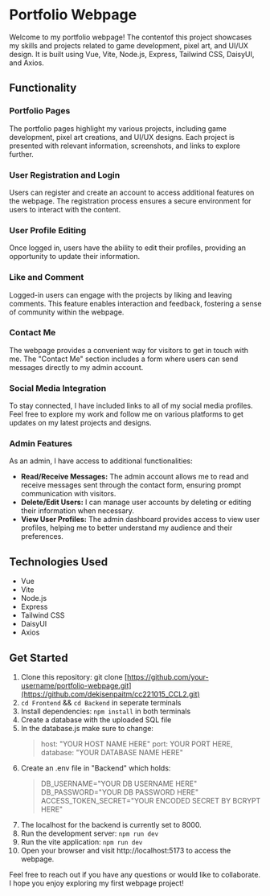 # Portfolio Webpage

Welcome to my portfolio webpage! The contentof this project showcases my skills and projects related to game development, pixel art, and UI/UX design. It is built using Vue, Vite, Node.js, Express, Tailwind CSS, DaisyUI, and Axios.

## Functionality

### Portfolio Pages

The portfolio pages highlight my various projects, including game development, pixel art creations, and UI/UX designs. Each project is presented with relevant information, screenshots, and links to explore further.

### User Registration and Login

Users can register and create an account to access additional features on the webpage. The registration process ensures a secure environment for users to interact with the content.

### User Profile Editing

Once logged in, users have the ability to edit their profiles, providing an opportunity to update their information.

### Like and Comment

Logged-in users can engage with the projects by liking and leaving comments. This feature enables interaction and feedback, fostering a sense of community within the webpage.

### Contact Me

The webpage provides a convenient way for visitors to get in touch with me. The "Contact Me" section includes a form where users can send messages directly to my admin account.

### Social Media Integration

To stay connected, I have included links to all of my social media profiles. Feel free to explore my work and follow me on various platforms to get updates on my latest projects and designs.

### Admin Features

As an admin, I have access to additional functionalities:

- **Read/Receive Messages:** The admin account allows me to read and receive messages sent through the contact form, ensuring prompt communication with visitors.
- **Delete/Edit Users:** I can manage user accounts by deleting or editing their information when necessary.
- **View User Profiles:** The admin dashboard provides access to view user profiles, helping me to better understand my audience and their preferences.

## Technologies Used

- Vue
- Vite
- Node.js
- Express
- Tailwind CSS
- DaisyUI
- Axios

## Get Started

1. Clone this repository: git clone [https://github.com/your-username/portfolio-webpage.git](https://github.com/dekisenpaitm/cc221015_CCL2.git)
2. `cd Frontend` && `cd Backend` in seperate terminals
3. Install dependencies: `npm install` in both terminals
4. Create a database with the uploaded SQL file
5. In the database.js make sure to change:
    > host: "YOUR HOST NAME HERE"
    > port: YOUR PORT HERE,
    > database: "YOUR DATABASE NAME HERE"
6. Create an .env file in "Backend" which holds: 
   > DB_USERNAME="YOUR DB USERNAME HERE"
   > DB_PASSWORD="YOUR DB PASSWORD HERE"
   > ACCESS_TOKEN_SECRET="YOUR ENCODED SECRET BY BCRYPT HERE"
7. The localhost for the backend is currently set to 8000.
8. Run the development server: `npm run dev`
9. Run the vite application: `npm run dev`
10. Open your browser and visit http://localhost:5173 to access the webpage.

Feel free to reach out if you have any questions or would like to collaborate. I hope you enjoy exploring my first webpage project!
